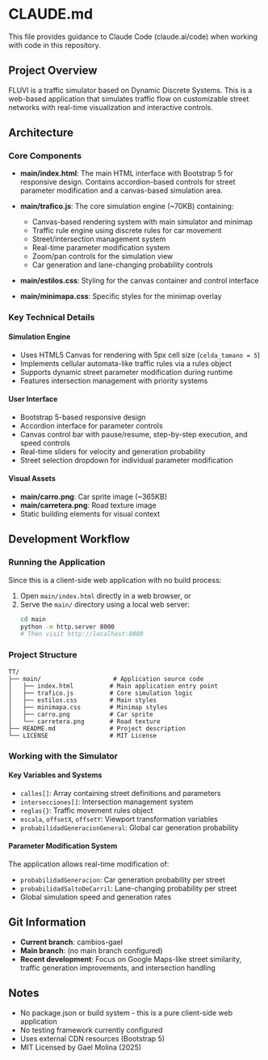 # CLAUDE.md

This file provides guidance to Claude Code (claude.ai/code) when working with code in this repository.

## Project Overview

FLUVI is a traffic simulator based on Dynamic Discrete Systems. This is a web-based application that simulates traffic flow on customizable street networks with real-time visualization and interactive controls.

## Architecture

### Core Components

- **main/index.html**: The main HTML interface with Bootstrap 5 for responsive design. Contains accordion-based controls for street parameter modification and a canvas-based simulation area.

- **main/trafico.js**: The core simulation engine (~70KB) containing:
  - Canvas-based rendering system with main simulator and minimap
  - Traffic rule engine using discrete rules for car movement
  - Street/intersection management system
  - Real-time parameter modification system
  - Zoom/pan controls for the simulation view
  - Car generation and lane-changing probability controls

- **main/estilos.css**: Styling for the canvas container and control interface
- **main/minimapa.css**: Specific styles for the minimap overlay

### Key Technical Details

#### Simulation Engine
- Uses HTML5 Canvas for rendering with 5px cell size (`celda_tamano = 5`)
- Implements cellular automata-like traffic rules via a rules object
- Supports dynamic street parameter modification during runtime
- Features intersection management with priority systems

#### User Interface
- Bootstrap 5-based responsive design
- Accordion interface for parameter controls
- Canvas control bar with pause/resume, step-by-step execution, and speed controls
- Real-time sliders for velocity and generation probability
- Street selection dropdown for individual parameter modification

#### Visual Assets
- **main/carro.png**: Car sprite image (~365KB)
- **main/carretera.png**: Road texture image
- Static building elements for visual context

## Development Workflow

### Running the Application
Since this is a client-side web application with no build process:

1. Open `main/index.html` directly in a web browser, or
2. Serve the `main/` directory using a local web server:
   ```bash
   cd main
   python -m http.server 8000
   # Then visit http://localhost:8000
   ```

### Project Structure
```
TT/
├── main/                    # Application source code
│   ├── index.html          # Main application entry point
│   ├── trafico.js          # Core simulation logic
│   ├── estilos.css         # Main styles
│   ├── minimapa.css        # Minimap styles
│   ├── carro.png           # Car sprite
│   └── carretera.png       # Road texture
├── README.md               # Project description
└── LICENSE                 # MIT License
```

### Working with the Simulator

#### Key Variables and Systems
- `calles[]`: Array containing street definitions and parameters
- `intersecciones[]`: Intersection management system
- `reglas{}`: Traffic movement rules object
- `escala`, `offsetX`, `offsetY`: Viewport transformation variables
- `probabilidadGeneracionGeneral`: Global car generation probability

#### Parameter Modification System
The application allows real-time modification of:
- `probabilidadGeneracion`: Car generation probability per street
- `probabilidadSaltoDeCarril`: Lane-changing probability per street
- Global simulation speed and generation rates

## Git Information

- **Current branch**: cambios-gael
- **Main branch**: (no main branch configured)
- **Recent development**: Focus on Google Maps-like street similarity, traffic generation improvements, and intersection handling

## Notes

- No package.json or build system - this is a pure client-side web application
- No testing framework currently configured
- Uses external CDN resources (Bootstrap 5)
- MIT Licensed by Gael Molina (2025)